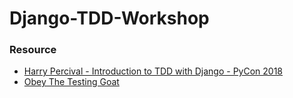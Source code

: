 # Django-TDD-Workshop


### Resource
- [Harry Percival - Introduction to TDD with Django - PyCon 2018](https://www.youtube.com/watch?v=_rLPDxpXIFc&list=PLE-U1jn4wS02YkS4uHmGEbwUdaWTWG4Uv)
- [Obey The Testing Goat](https://www.obeythetestinggoat.com/)